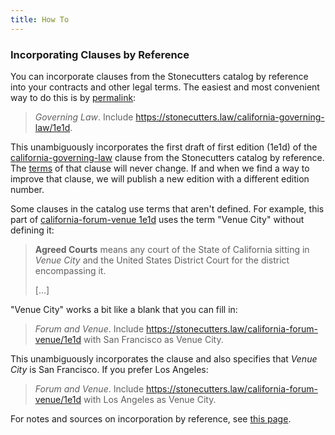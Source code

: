 ```yaml
---
title: How To
---
```


<h3 id="clauses">Incorporating Clauses by Reference</h3>

You can incorporate clauses from the Stonecutters catalog by reference into your contracts and other legal terms.  The easiest and most convenient way to do this is by [permalink](https://en.wikipedia.org/wiki/Permalink):

> _Governing Law_.  Include <https://stonecutters.law/california-governing-law/1e1d>.

This unambiguously incorporates the first draft of first edition (1e1d) of the [california-governing-law](/california-governing-law) clause from the Stonecutters catalog by reference.  The [terms](/california-governing-law/1e#terms) of that clause will never change.  If and when we find a way to improve that clause, we will publish a new edition with a different edition number.

Some clauses in the catalog use terms that aren't defined.  For example, this part of [california-forum-venue 1e1d](/california-forum-venue/1e1d) uses the term "Venue City" without defining it:

> **Agreed Courts** means any court of the State of California sitting in _Venue City_ and the United States District Court for the district encompassing it.
>
> [...]

"Venue City" works a bit like a blank that you can fill in:

> _Forum and Venue_.  Include <https://stonecutters.law/california-forum-venue/1e1d> with San Francisco as Venue City.

This unambiguously incorporates the clause and also specifies that _Venue City_ is San Francisco.  If you prefer Los Angeles:

> _Forum and Venue_.  Include <https://stonecutters.law/california-forum-venue/1e1d> with Los Angeles as Venue City.

For notes and sources on incorporation by reference, see [this page](/incorporation-by-reference).
